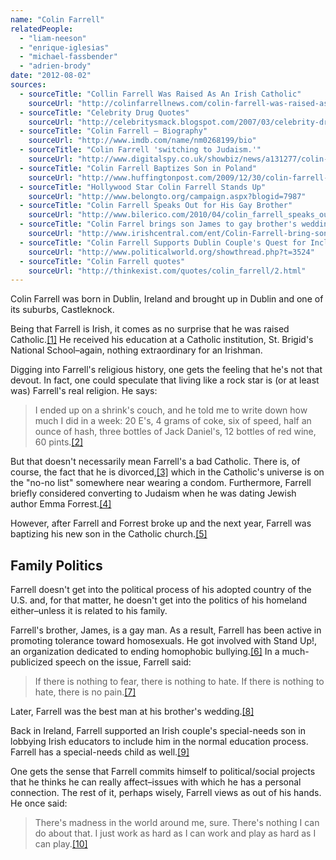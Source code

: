 ```yaml
---
name: "Colin Farrell"
relatedPeople:
  - "liam-neeson"
  - "enrique-iglesias"
  - "michael-fassbender"
  - "adrien-brody"
date: "2012-08-02"
sources:
  - sourceTitle: "Collin Farrell Was Raised As An Irish Catholic"
    sourceUrl: "http://colinfarrellnews.com/colin-farrell-was-raised-as-a-roman-catholic/"
  - sourceTitle: "Celebrity Drug Quotes"
    sourceUrl: "http://celebritysmack.blogspot.com/2007/03/celebrity-drug-quotes.html"
  - sourceTitle: "Colin Farrell – Biography"
    sourceUrl: "http://www.imdb.com/name/nm0268199/bio"
  - sourceTitle: "Colin Farrell 'switching to Judaism.'"
    sourceUrl: "http://www.digitalspy.co.uk/showbiz/news/a131277/colin-farrell-switching-to-judaism.html"
  - sourceTitle: "Colin Farrell Baptizes Son in Poland"
    sourceUrl: "http://www.huffingtonpost.com/2009/12/30/colin-farrell-baptizes-so_n_406900.html"
  - sourceTitle: "Hollywood Star Colin Farrell Stands Up"
    sourceUrl: "http://www.belongto.org/campaign.aspx?blogid=7987"
  - sourceTitle: "Colin Farrell Speaks Out for His Gay Brother"
    sourceUrl: "http://www.bilerico.com/2010/04/colin_farrell_speaks_out_for_his_gay_brother.php"
  - sourceTitle: "Colin Farrel brings son James to gay brother's wedding bash"
    sourceUrl: "http://www.irishcentral.com/ent/Colin-Farrell-bring-son-James-to-brothers-wedding-bash-in-Dublin-80200742.html"
  - sourceTitle: "Colin Farrell Supports Dublin Couple's Quest for Inclusion"
    sourceUrl: "http://www.politicalworld.org/showthread.php?t=3524"
  - sourceTitle: "Colin Farrell quotes"
    sourceUrl: "http://thinkexist.com/quotes/colin_farrell/2.html"
---
```


Colin Farrell was born in Dublin, Ireland and brought up in Dublin and one of its suburbs, Castleknock.

Being that Farrell is Irish, it comes as no surprise that he was raised Catholic.<a class="source-citation" href="#http://colinfarrellnews.com/colin-farrell-was-raised-as-a-roman-catholic/" title="Collin Farrell Was Raised As An Irish Catholic">[1]</a> He received his education at a Catholic institution, St. Brigid's National School–again, nothing extraordinary for an Irishman.

Digging into Farrell's religious history, one gets the feeling that he's not that devout. In fact, one could speculate that living like a rock star is (or at least was) Farrell's real religion. He says:

>I ended up on a shrink's couch, and he told me to write down how much I did in a week: 20 E's, 4 grams of coke, six of speed, half an ounce of hash, three bottles of Jack Daniel's, 12 bottles of red wine, 60 pints.<a class="source-citation" href="#http://celebritysmack.blogspot.com/2007/03/celebrity-drug-quotes.html" title="Celebrity Drug Quotes">[2]</a>

But that doesn't necessarily mean Farrell's a bad Catholic. There is, of course, the fact that he is divorced,<a class="source-citation" href="#http://www.imdb.com/name/nm0268199/bio" title="Colin Farrell – Biography">[3]</a> which in the Catholic's universe is on the "no-no list" somewhere near wearing a condom. Furthermore, Farrell briefly considered converting to Judaism when he was dating Jewish author Emma Forrest.<a class="source-citation" href="#http://www.digitalspy.co.uk/showbiz/news/a131277/colin-farrell-switching-to-judaism.html" title="Colin Farrell &apos;switching to Judaism.&apos;">[4]</a>

However, after Farrell and Forrest broke up and the next year, Farrell was baptizing his new son in the Catholic church.<a class="source-citation" href="#http://www.huffingtonpost.com/2009/12/30/colin-farrell-baptizes-so_n_406900.html" title="Colin Farrell Baptizes Son in Poland">[5]</a>

## Family Politics

Farrell doesn't get into the political process of his adopted country of the U.S. and, for that matter, he doesn't get into the politics of his homeland either–unless it is related to his family.

Farrell's brother, James, is a gay man. As a result, Farrell has been active in promoting tolerance toward homosexuals. He got involved with Stand Up!, an organization dedicated to ending homophobic bullying.<a class="source-citation" href="#http://www.belongto.org/campaign.aspx?blogid=7987" title="Hollywood Star Colin Farrell Stands Up">[6]</a> In a much-publicized speech on the issue, Farrell said:

>If there is nothing to fear, there is nothing to hate. If there is nothing to hate, there is no pain.<a class="source-citation" href="#http://www.bilerico.com/2010/04/colin_farrell_speaks_out_for_his_gay_brother.php" title="Colin Farrell Speaks Out for His Gay Brother">[7]</a>

Later, Farrell was the best man at his brother's wedding.<a class="source-citation" href="#http://www.irishcentral.com/ent/Colin-Farrell-bring-son-James-to-brothers-wedding-bash-in-Dublin-80200742.html" title="Colin Farrel brings son James to gay brother&apos;s wedding bash">[8]</a>

Back in Ireland, Farrell supported an Irish couple's special-needs son in lobbying Irish educators to include him in the normal education process. Farrell has a special-needs child as well.<a class="source-citation" href="#http://www.politicalworld.org/showthread.php?t=3524" title="Colin Farrell Supports Dublin Couple&apos;s Quest for Inclusion">[9]</a>

One gets the sense that Farrell commits himself to political/social projects that he thinks he can really affect–issues with which he has a personal connection. The rest of it, perhaps wisely, Farrell views as out of his hands. He once said:

>There's madness in the world around me, sure. There's nothing I can do about that. I just work as hard as I can work and play as hard as I can play.<a class="source-citation" href="#http://thinkexist.com/quotes/colin_farrell/2.html" title="Colin Farrell quotes">[10]</a>